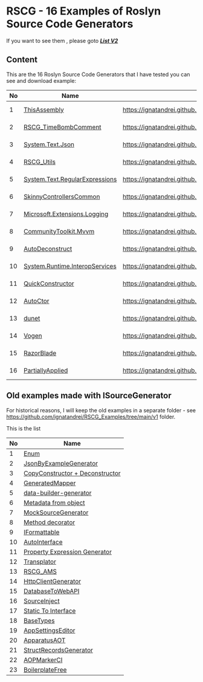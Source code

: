 # RSCG - 16 Examples of Roslyn Source Code Generators 

If you want to see them , please goto  ***[List V2](https://ignatandrei.github.io/RSCG_Examples/v2/docs/List-of-RSCG)***

## Content 

This are the 16 Roslyn Source Code Generators that I have tested you can see and download example:


| No        | Name  | Link | Nuget |Author|
| --------- | ----- | -----| ----- |----- |  
|1|[ThisAssembly](https://ignatandrei.github.io/RSCG_Examples/v2/docs/ThisAssembly)| https://ignatandrei.github.io/RSCG_Examples/v2/docs/ThisAssembly | [https://www.nuget.org/packages/ThisAssembly]({desc.Generator.Nuget.First()}) | Daniel Cazzulino|
|2|[RSCG_TimeBombComment](https://ignatandrei.github.io/RSCG_Examples/v2/docs/RSCG_TimeBombComment)| https://ignatandrei.github.io/RSCG_Examples/v2/docs/RSCG_TimeBombComment | [https://www.nuget.org/packages/RSCG_TimeBombComment/]({desc.Generator.Nuget.First()}) | Andrei Ignat|
|3|[System.Text.Json](https://ignatandrei.github.io/RSCG_Examples/v2/docs/System.Text.Json)| https://ignatandrei.github.io/RSCG_Examples/v2/docs/System.Text.Json | [https://www.nuget.org/packages/System.Text.Json/]({desc.Generator.Nuget.First()}) | Microsoft|
|4|[RSCG_Utils](https://ignatandrei.github.io/RSCG_Examples/v2/docs/RSCG_Utils)| https://ignatandrei.github.io/RSCG_Examples/v2/docs/RSCG_Utils | [https://www.nuget.org/packages/RSCG_Utils]({desc.Generator.Nuget.First()}) | Ignat Andrei|
|5|[System.Text.RegularExpressions](https://ignatandrei.github.io/RSCG_Examples/v2/docs/System.Text.RegularExpressions)| https://ignatandrei.github.io/RSCG_Examples/v2/docs/System.Text.RegularExpressions | [https://www.nuget.org/packages/System.Text.RegularExpressions/]({desc.Generator.Nuget.First()}) | Microsoft|
|6|[SkinnyControllersCommon](https://ignatandrei.github.io/RSCG_Examples/v2/docs/SkinnyControllersCommon)| https://ignatandrei.github.io/RSCG_Examples/v2/docs/SkinnyControllersCommon | [https://www.nuget.org/packages/SkinnyControllersCommon]({desc.Generator.Nuget.First()}) | Ignat Andrei|
|7|[Microsoft.Extensions.Logging](https://ignatandrei.github.io/RSCG_Examples/v2/docs/Microsoft.Extensions.Logging)| https://ignatandrei.github.io/RSCG_Examples/v2/docs/Microsoft.Extensions.Logging | [https://www.nuget.org/packages/Microsoft.Extensions.Logging/]({desc.Generator.Nuget.First()}) | Microsoft|
|8|[CommunityToolkit.Mvvm](https://ignatandrei.github.io/RSCG_Examples/v2/docs/CommunityToolkit.Mvvm)| https://ignatandrei.github.io/RSCG_Examples/v2/docs/CommunityToolkit.Mvvm | [https://www.nuget.org/packages/CommunityToolkit.Mvvm]({desc.Generator.Nuget.First()}) | Microsoft|
|9|[AutoDeconstruct](https://ignatandrei.github.io/RSCG_Examples/v2/docs/AutoDeconstruct)| https://ignatandrei.github.io/RSCG_Examples/v2/docs/AutoDeconstruct | [https://www.nuget.org/packages/AutoDeconstruct]({desc.Generator.Nuget.First()}) | Jason Bock|
|10|[System.Runtime.InteropServices](https://ignatandrei.github.io/RSCG_Examples/v2/docs/System.Runtime.InteropServices)| https://ignatandrei.github.io/RSCG_Examples/v2/docs/System.Runtime.InteropServices | [https://www.nuget.org/packages/System.Runtime.InteropServices/]({desc.Generator.Nuget.First()}) | Microsoft|
|11|[QuickConstructor](https://ignatandrei.github.io/RSCG_Examples/v2/docs/QuickConstructor)| https://ignatandrei.github.io/RSCG_Examples/v2/docs/QuickConstructor | [https://www.nuget.org/packages/QuickConstructor]({desc.Generator.Nuget.First()}) | Flavien Charlon|
|12|[AutoCtor](https://ignatandrei.github.io/RSCG_Examples/v2/docs/AutoCtor)| https://ignatandrei.github.io/RSCG_Examples/v2/docs/AutoCtor | [https://www.nuget.org/packages/AutoCtor/]({desc.Generator.Nuget.First()}) | Cameron MacFarland|
|13|[dunet](https://ignatandrei.github.io/RSCG_Examples/v2/docs/dunet)| https://ignatandrei.github.io/RSCG_Examples/v2/docs/dunet | [https://www.nuget.org/packages/dunet/]({desc.Generator.Nuget.First()}) | Domn Werner|
|14|[Vogen](https://ignatandrei.github.io/RSCG_Examples/v2/docs/Vogen)| https://ignatandrei.github.io/RSCG_Examples/v2/docs/Vogen | [https://www.nuget.org/packages/Vogen/]({desc.Generator.Nuget.First()}) | Steve Dunn|
|15|[RazorBlade](https://ignatandrei.github.io/RSCG_Examples/v2/docs/RazorBlade)| https://ignatandrei.github.io/RSCG_Examples/v2/docs/RazorBlade | [https://www.nuget.org/packages/RazorBlade/]({desc.Generator.Nuget.First()}) | Lucas Trzesniewski|
|16|[PartiallyApplied](https://ignatandrei.github.io/RSCG_Examples/v2/docs/PartiallyApplied)| https://ignatandrei.github.io/RSCG_Examples/v2/docs/PartiallyApplied | [https://www.nuget.org/packages/PartiallyApplied/]({desc.Generator.Nuget.First()}) | Jason Bock|


## Old examples made with ISourceGenerator 

For historical reasons, I will keep the old examples in a separate folder - see  https://github.com/ignatandrei/RSCG_Examples/tree/main/v1  folder.

This is the list 

| No        | Name  |
| --------- | ----- |
|1| [Enum]( https://ignatandrei.github.io/RSCG_Examples/v1/#rscg-number-2--enum) |"
|2| [JsonByExampleGenerator]( https://ignatandrei.github.io/RSCG_Examples/v1/#rscg-number-3--jsonbyexamplegenerator) |"
|3| [CopyConstructor + Deconstructor]( https://ignatandrei.github.io/RSCG_Examples/v1/#rscg-number-4--copyconstructor--deconstructor) |"
|4| [GeneratedMapper]( https://ignatandrei.github.io/RSCG_Examples/v1/#rscg-number-5--generatedmapper) |"
|5| [data-builder-generator]( https://ignatandrei.github.io/RSCG_Examples/v1/#rscg-number-6--data-builder-generator) |"
|6| [Metadata from object]( https://ignatandrei.github.io/RSCG_Examples/v1/#rscg-number-7--metadata-from-object) |"
|7| [MockSourceGenerator]( https://ignatandrei.github.io/RSCG_Examples/v1/#rscg-number-8--mocksourcegenerator) |"
|8| [Method decorator]( https://ignatandrei.github.io/RSCG_Examples/v1/#rscg-number-9--method-decorator) |"
|9| [IFormattable]( https://ignatandrei.github.io/RSCG_Examples/v1/#rscg-number-10--iformattable) |"
|10| [AutoInterface]( https://ignatandrei.github.io/RSCG_Examples/v1/#rscg-number-11--autointerface) |"
|11| [Property Expression Generator]( https://ignatandrei.github.io/RSCG_Examples/v1/#rscg-number-12--property-expression-generator) |"
|12| [Transplator]( https://ignatandrei.github.io/RSCG_Examples/v1/#rscg-number-13--transplator) |"
|13| [RSCG_AMS]( https://ignatandrei.github.io/RSCG_Examples/v1/#rscg-number-14--rscg_ams) |"
|14| [HttpClientGenerator]( https://ignatandrei.github.io/RSCG_Examples/v1/#rscg-number-15--httpclientgenerator) |"
|15| [DatabaseToWebAPI]( https://ignatandrei.github.io/RSCG_Examples/v1/#rscg-number-16--databasetowebapi) |"
|16| [SourceInject]( https://ignatandrei.github.io/RSCG_Examples/v1/#rscg-number-17--sourceinject) |"
|17| [Static To Interface]( https://ignatandrei.github.io/RSCG_Examples/v1/#rscg-number-18--static-to-interface) |"
|18| [BaseTypes]( https://ignatandrei.github.io/RSCG_Examples/v1/#rscg-number-19--basetypes) |"
|19| [AppSettingsEditor]( https://ignatandrei.github.io/RSCG_Examples/v1/#rscg-number-20--appsettingseditor) |"
|20| [ApparatusAOT]( https://ignatandrei.github.io/RSCG_Examples/v1/#rscg-number-21--apparatusaot) |"
|21| [StructRecordsGenerator]( https://ignatandrei.github.io/RSCG_Examples/v1/#rscg-number-22--structrecordsgenerator) |"
|22| [AOPMarkerCI]( https://ignatandrei.github.io/RSCG_Examples/v1/#rscg-number-23--aopmarkerci) |"
|23| [BoilerplateFree]( https://ignatandrei.github.io/RSCG_Examples/v1/#rscg-number-24--boilerplatefree) |"

